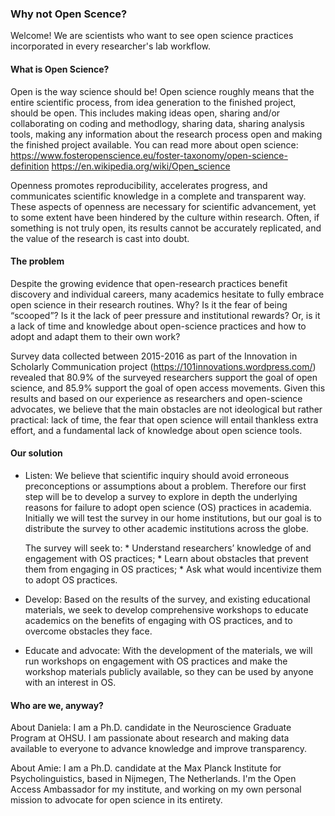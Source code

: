 ### Why not Open Scence?

Welcome! We are scientists who want to see open science practices incorporated in every researcher's lab workflow. 

#### What is Open Science? 
Open is the way science should be! Open science roughly means that the entire scientific process, from idea generation to the finished project, should be open. This includes making ideas open, sharing and/or collaborating on coding and methodlogy, sharing data, sharing analysis tools, making any information about the research process open and making the finished project available.
You can read more about open science: 
https://www.fosteropenscience.eu/foster-taxonomy/open-science-definition
https://en.wikipedia.org/wiki/Open_science

Openness promotes reproducibility, accelerates progress, and communicates scientific knowledge in a complete and transparent way. These aspects of openness are necessary for scientific advancement, yet to some extent have been hindered by the culture within research. Often, if something is not truly open, its results cannot be accurately replicated, and the value of the research is cast into doubt.


#### The problem

Despite the growing evidence that open-research practices benefit discovery and individual careers, many academics hesitate to fully embrace open science in their research routines. Why? Is it the fear of being “scooped”? Is it the lack of peer pressure and institutional rewards? Or, is it a lack of time and knowledge about open-science practices and how to adopt and adapt them to their own work? 

Survey data collected between 2015-2016 as part of the Innovation in Scholarly Communication project (https://101innovations.wordpress.com/) revealed that 80.9% of the surveyed researchers support the goal of open science, and 85.9% support the goal of open access movements. Given this results and based on our experience as researchers and open-science advocates, we believe that the main obstacles are not ideological but rather practical: lack of time, the fear that open science will entail thankless extra effort, and a fundamental lack of knowledge about open science tools.

#### Our solution

* Listen: We believe that scientific inquiry should avoid erroneous preconceptions or assumptions about a problem. Therefore our first step will be to develop a survey to explore in depth the underlying reasons for failure to adopt open science (OS) practices in academia. Initially we will test the survey in our home institutions, but our goal is to distribute the survey to other academic institutions across the globe.

     The survey will seek to:
             * Understand researchers’ knowledge of and engagement with OS practices; 
             * Learn about obstacles that prevent them from engaging in OS practices; 
             * Ask what would incentivize them to adopt OS practices.

* Develop: Based on the results of the survey, and existing educational materials, we seek to develop comprehensive workshops to educate academics on the benefits of engaging with OS practices, and to overcome obstacles they face.

* Educate and advocate: With the development of the materials, we will run workshops on engagement with OS practices and make the workshop materials publicly available, so they can be used by anyone with an interest in OS.

#### Who are we, anyway?
About Daniela: I am a Ph.D. candidate in the Neuroscience Graduate Program at OHSU. I am passionate about research and making data available to everyone to advance knowledge and improve transparency. 

About Amie: I am a Ph.D. candidate at the Max Planck Institute for Psycholinguistics, based in Nijmegen, The Netherlands. I'm the Open Access Ambassador for my institute, and working on my own personal mission to advocate for open science in its entirety. 






